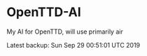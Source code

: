 # OpenTTD-AI
My AI for OpenTTD, will use primarily air

Latest backup: Sun Sep 29 00:51:01 UTC 2019
